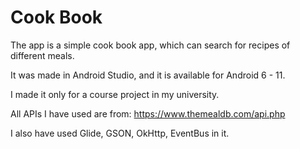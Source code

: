 # Cook Book

The app is a simple cook book app, which can search for recipes of different meals.

It was made in Android Studio, and it is available for Android 6 - 11.

I made it only for a course project in my university.

All APIs I have used are from:  https://www.themealdb.com/api.php

I also have used Glide, GSON, OkHttp, EventBus in it.
